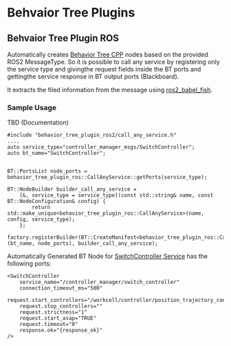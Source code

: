 # Behvaior Tree Plugins

## Behvaior Tree Plugin ROS
Automatically creates [Behavior Tree CPP](https://github.com/BehaviorTree/BehaviorTree.CPP) nodes based on the provided ROS2 MessageType. So it is possible to call any service by registering only the service type and givingthe request fields inside the BT ports and gettingthe service response in BT output ports (Blackboard).

It extracts the filed information from the message using [ros2_babel_fish](https://github.com/LOEWE-emergenCITY/ros2_babel_fish).

### Sample Usage
TBD (Documentation)
```
#include "behavior_tree_plugin_ros2/call_any_service.h"
....
auto service_type="controller_manager_msgs/SwitchController";
auto bt_name="SwitchController";


BT::PortsList node_ports = behavior_tree_plugin_ros::CallAnyService::getPorts(service_type);

BT::NodeBuilder builder_call_any_service =
    [&, service_type = service_type](const std::string& name, const BT::NodeConfiguration& config) {
        return std::make_unique<behavior_tree_plugin_ros::CallAnyService>(name, config, service_type);
    };

factory.registerBuilder(BT::CreateManifest<behavior_tree_plugin_ros::CallAnyService>(bt_name, node_ports), builder_call_any_service);

```
Automatically Generated BT Node for [SwitchController Service](http://docs.ros.org/en/api/controller_manager_msgs/html/srv/SwitchController.html) has the following ports:

```
<SwitchController
    service_name="/controller_manager/switch_controller"
    connection_timeout_ms="500"
    request.start_controllers="/workcell/controller/position_trajectory_controller;"
    request.stop_controllers=""
    request.strictness="1"
    request.start_asap="TRUE"
    request.timeout="0"
    response.ok="{response_ok}"
/>
```
